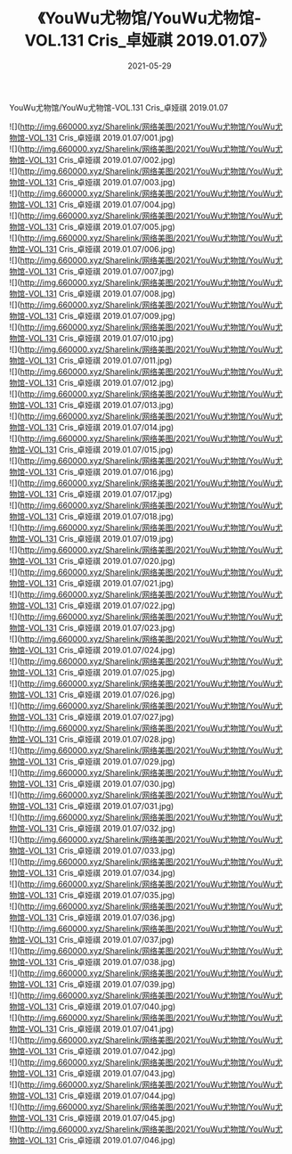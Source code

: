 ﻿---
layout: post
title:  《YouWu尤物馆/YouWu尤物馆-VOL.131 Cris_卓娅祺 2019.01.07》
date:   2021-05-29
img: http://img.660000.xyz/Sharelink/网络美图/2021/YouWu尤物馆/YouWu尤物馆-VOL.131 Cris_卓娅祺 2019.01.07/000.jpg
categories: [美女, 清纯, 唯美]
---

YouWu尤物馆/YouWu尤物馆-VOL.131 Cris_卓娅祺 2019.01.07

 ![](http://img.660000.xyz/Sharelink/网络美图/2021/YouWu尤物馆/YouWu尤物馆-VOL.131 Cris_卓娅祺 2019.01.07/001.jpg) <br>![](http://img.660000.xyz/Sharelink/网络美图/2021/YouWu尤物馆/YouWu尤物馆-VOL.131 Cris_卓娅祺 2019.01.07/002.jpg) <br>![](http://img.660000.xyz/Sharelink/网络美图/2021/YouWu尤物馆/YouWu尤物馆-VOL.131 Cris_卓娅祺 2019.01.07/003.jpg) <br>![](http://img.660000.xyz/Sharelink/网络美图/2021/YouWu尤物馆/YouWu尤物馆-VOL.131 Cris_卓娅祺 2019.01.07/004.jpg) <br>![](http://img.660000.xyz/Sharelink/网络美图/2021/YouWu尤物馆/YouWu尤物馆-VOL.131 Cris_卓娅祺 2019.01.07/005.jpg) <br>![](http://img.660000.xyz/Sharelink/网络美图/2021/YouWu尤物馆/YouWu尤物馆-VOL.131 Cris_卓娅祺 2019.01.07/006.jpg) <br>![](http://img.660000.xyz/Sharelink/网络美图/2021/YouWu尤物馆/YouWu尤物馆-VOL.131 Cris_卓娅祺 2019.01.07/007.jpg) <br>![](http://img.660000.xyz/Sharelink/网络美图/2021/YouWu尤物馆/YouWu尤物馆-VOL.131 Cris_卓娅祺 2019.01.07/008.jpg) <br>![](http://img.660000.xyz/Sharelink/网络美图/2021/YouWu尤物馆/YouWu尤物馆-VOL.131 Cris_卓娅祺 2019.01.07/009.jpg) <br>![](http://img.660000.xyz/Sharelink/网络美图/2021/YouWu尤物馆/YouWu尤物馆-VOL.131 Cris_卓娅祺 2019.01.07/010.jpg) <br>![](http://img.660000.xyz/Sharelink/网络美图/2021/YouWu尤物馆/YouWu尤物馆-VOL.131 Cris_卓娅祺 2019.01.07/011.jpg) <br>![](http://img.660000.xyz/Sharelink/网络美图/2021/YouWu尤物馆/YouWu尤物馆-VOL.131 Cris_卓娅祺 2019.01.07/012.jpg) <br>![](http://img.660000.xyz/Sharelink/网络美图/2021/YouWu尤物馆/YouWu尤物馆-VOL.131 Cris_卓娅祺 2019.01.07/013.jpg) <br>![](http://img.660000.xyz/Sharelink/网络美图/2021/YouWu尤物馆/YouWu尤物馆-VOL.131 Cris_卓娅祺 2019.01.07/014.jpg) <br>![](http://img.660000.xyz/Sharelink/网络美图/2021/YouWu尤物馆/YouWu尤物馆-VOL.131 Cris_卓娅祺 2019.01.07/015.jpg) <br>![](http://img.660000.xyz/Sharelink/网络美图/2021/YouWu尤物馆/YouWu尤物馆-VOL.131 Cris_卓娅祺 2019.01.07/016.jpg) <br>![](http://img.660000.xyz/Sharelink/网络美图/2021/YouWu尤物馆/YouWu尤物馆-VOL.131 Cris_卓娅祺 2019.01.07/017.jpg) <br>![](http://img.660000.xyz/Sharelink/网络美图/2021/YouWu尤物馆/YouWu尤物馆-VOL.131 Cris_卓娅祺 2019.01.07/018.jpg) <br>![](http://img.660000.xyz/Sharelink/网络美图/2021/YouWu尤物馆/YouWu尤物馆-VOL.131 Cris_卓娅祺 2019.01.07/019.jpg) <br>![](http://img.660000.xyz/Sharelink/网络美图/2021/YouWu尤物馆/YouWu尤物馆-VOL.131 Cris_卓娅祺 2019.01.07/020.jpg) <br>![](http://img.660000.xyz/Sharelink/网络美图/2021/YouWu尤物馆/YouWu尤物馆-VOL.131 Cris_卓娅祺 2019.01.07/021.jpg) <br>![](http://img.660000.xyz/Sharelink/网络美图/2021/YouWu尤物馆/YouWu尤物馆-VOL.131 Cris_卓娅祺 2019.01.07/022.jpg) <br>![](http://img.660000.xyz/Sharelink/网络美图/2021/YouWu尤物馆/YouWu尤物馆-VOL.131 Cris_卓娅祺 2019.01.07/023.jpg) <br>![](http://img.660000.xyz/Sharelink/网络美图/2021/YouWu尤物馆/YouWu尤物馆-VOL.131 Cris_卓娅祺 2019.01.07/024.jpg) <br>![](http://img.660000.xyz/Sharelink/网络美图/2021/YouWu尤物馆/YouWu尤物馆-VOL.131 Cris_卓娅祺 2019.01.07/025.jpg) <br>![](http://img.660000.xyz/Sharelink/网络美图/2021/YouWu尤物馆/YouWu尤物馆-VOL.131 Cris_卓娅祺 2019.01.07/026.jpg) <br>![](http://img.660000.xyz/Sharelink/网络美图/2021/YouWu尤物馆/YouWu尤物馆-VOL.131 Cris_卓娅祺 2019.01.07/027.jpg) <br>![](http://img.660000.xyz/Sharelink/网络美图/2021/YouWu尤物馆/YouWu尤物馆-VOL.131 Cris_卓娅祺 2019.01.07/028.jpg) <br>![](http://img.660000.xyz/Sharelink/网络美图/2021/YouWu尤物馆/YouWu尤物馆-VOL.131 Cris_卓娅祺 2019.01.07/029.jpg) <br>![](http://img.660000.xyz/Sharelink/网络美图/2021/YouWu尤物馆/YouWu尤物馆-VOL.131 Cris_卓娅祺 2019.01.07/030.jpg) <br>![](http://img.660000.xyz/Sharelink/网络美图/2021/YouWu尤物馆/YouWu尤物馆-VOL.131 Cris_卓娅祺 2019.01.07/031.jpg) <br>![](http://img.660000.xyz/Sharelink/网络美图/2021/YouWu尤物馆/YouWu尤物馆-VOL.131 Cris_卓娅祺 2019.01.07/032.jpg) <br>![](http://img.660000.xyz/Sharelink/网络美图/2021/YouWu尤物馆/YouWu尤物馆-VOL.131 Cris_卓娅祺 2019.01.07/033.jpg) <br>![](http://img.660000.xyz/Sharelink/网络美图/2021/YouWu尤物馆/YouWu尤物馆-VOL.131 Cris_卓娅祺 2019.01.07/034.jpg) <br>![](http://img.660000.xyz/Sharelink/网络美图/2021/YouWu尤物馆/YouWu尤物馆-VOL.131 Cris_卓娅祺 2019.01.07/035.jpg) <br>![](http://img.660000.xyz/Sharelink/网络美图/2021/YouWu尤物馆/YouWu尤物馆-VOL.131 Cris_卓娅祺 2019.01.07/036.jpg) <br>![](http://img.660000.xyz/Sharelink/网络美图/2021/YouWu尤物馆/YouWu尤物馆-VOL.131 Cris_卓娅祺 2019.01.07/037.jpg) <br>![](http://img.660000.xyz/Sharelink/网络美图/2021/YouWu尤物馆/YouWu尤物馆-VOL.131 Cris_卓娅祺 2019.01.07/038.jpg) <br>![](http://img.660000.xyz/Sharelink/网络美图/2021/YouWu尤物馆/YouWu尤物馆-VOL.131 Cris_卓娅祺 2019.01.07/039.jpg) <br>![](http://img.660000.xyz/Sharelink/网络美图/2021/YouWu尤物馆/YouWu尤物馆-VOL.131 Cris_卓娅祺 2019.01.07/040.jpg) <br>![](http://img.660000.xyz/Sharelink/网络美图/2021/YouWu尤物馆/YouWu尤物馆-VOL.131 Cris_卓娅祺 2019.01.07/041.jpg) <br>![](http://img.660000.xyz/Sharelink/网络美图/2021/YouWu尤物馆/YouWu尤物馆-VOL.131 Cris_卓娅祺 2019.01.07/042.jpg) <br>![](http://img.660000.xyz/Sharelink/网络美图/2021/YouWu尤物馆/YouWu尤物馆-VOL.131 Cris_卓娅祺 2019.01.07/043.jpg) <br>![](http://img.660000.xyz/Sharelink/网络美图/2021/YouWu尤物馆/YouWu尤物馆-VOL.131 Cris_卓娅祺 2019.01.07/044.jpg) <br>![](http://img.660000.xyz/Sharelink/网络美图/2021/YouWu尤物馆/YouWu尤物馆-VOL.131 Cris_卓娅祺 2019.01.07/045.jpg) <br>![](http://img.660000.xyz/Sharelink/网络美图/2021/YouWu尤物馆/YouWu尤物馆-VOL.131 Cris_卓娅祺 2019.01.07/046.jpg) <br>